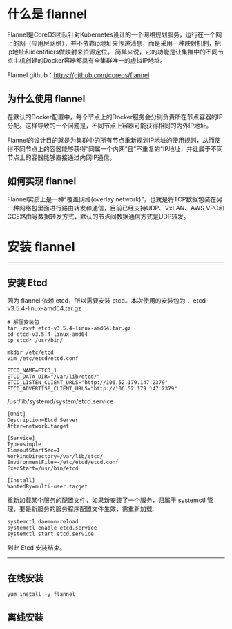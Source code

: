 # 什么是 flannel

Flannel是CoreOS团队针对Kubernetes设计的一个网络规划服务，运行在一个网上的网（应用层网络），并不依靠ip地址来传递消息，而是采用一种映射机制，把ip地址和identifiers做映射来资源定位。 简单来说，它的功能是让集群中的不同节点主机创建的Docker容器都具有全集群唯一的虚拟IP地址。

Flannel github：https://github.com/coreos/flannel

## 为什么使用 flannel

在默认的Docker配置中，每个节点上的Docker服务会分别负责所在节点容器的IP分配。这样导致的一个问题是，不同节点上容器可能获得相同的内外IP地址。

Flannel的设计目的就是为集群中的所有节点重新规划IP地址的使用规则，从而使得不同节点上的容器能够获得“同属一个内网”且”不重复的”IP地址，并让属于不同节点上的容器能够直接通过内网IP通信。

## 如何实现 flannel

Flannel实质上是一种“覆盖网络(overlay network)”，也就是将TCP数据包装在另一种网络包里面进行路由转发和通信，目前已经支持UDP、VxLAN、AWS VPC和GCE路由等数据转发方式，默认的节点间数据通信方式是UDP转发。

# 安装 flannel


-------------------

## 安装 Etcd

因为 flannel 依赖 etcd，所以需要安装 etcd。本次使用的安装包为： etcd-v3.5.4-linux-amd64.tar.gz



```
# 解压安装包
tar -zxvf etcd-v3.5.4-linux-amd64.tar.gz
cd etcd-v3.5.4-linux-amd64
cp etcd* /usr/bin/
```

```
mkdir /etc/etcd
vim /etc/etcd/etcd.conf
```

```
ETCD_NAME=ETCD_1
ETCD_DATA_DIR="/var/lib/etcd/"
ETCD_LISTEN_CLIENT_URLS="http://106.52.179.147:2379"
ETCD_ADVERTISE_CLIENT_URLS="http://106.52.179.147:2379"
```

/usr/lib/systemd/system/etcd.service
```
[Unit]
Description=Etcd Server
After=network.target

[Service]
Type=simple
TimeoutStartSec=1
WorkingDirectory=/var/lib/etcd/
EnvironmentFile=-/etc/etcd/etcd.conf
ExecStart=/usr/bin/etcd

[Install]
WantedBy=multi-user.target
```

重新加载某个服务的配置文件，如果新安装了一个服务，归属于 systemctl 管理，要是新服务的服务程序配置文件生效，需重新加载:


```
systemctl daemon-reload
systemctl enable etcd.service
systemctl start etcd.service
```

到此 Etcd 安装结束。


-----------------

## 在线安装

```
yum install -y flannel
```

## 离线安装




